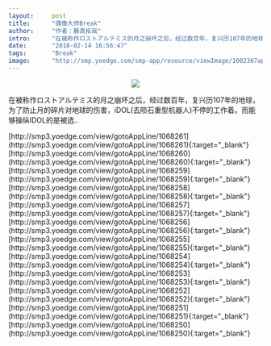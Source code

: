 ```yaml
---
layout:     post
title:      "偶像大师Break"
author:     "作者：藤真拓哉"
intro:      "在被称作ロストアルテミス的月之崩坏之后，经过数百年，复兴历107年的地球，为了防止月的碎片对地球的伤害，iDOL(去陨石重型机器人)不停的工作着。而能够操纵IDOL的是被选.."
date:       "2018-02-14 16:56:47"
tags:       "Break"
image:      "http://smp.yoedge.com/smp-app/resource/viewImage/1002367appline.png"
---
```

<div style="text-align: center">
<p><img src="http://smp.yoedge.com/smp-app/resource/viewImage/1002367appline.png"/></p>
</div>
<p class="post-meta">
<span>在被称作ロストアルテミス的月之崩坏之后，经过数百年，复兴历107年的地球，为了防止月的碎片对地球的伤害，iDOL(去陨石重型机器人)不停的工作着。而能够操纵IDOL的是被选..</span>
</p>
[http://smp3.yoedge.com/view/gotoAppLine/1068261](http://smp3.yoedge.com/view/gotoAppLine/1068261){:target="_blank"}
[http://smp3.yoedge.com/view/gotoAppLine/1068260](http://smp3.yoedge.com/view/gotoAppLine/1068260){:target="_blank"}
[http://smp3.yoedge.com/view/gotoAppLine/1068259](http://smp3.yoedge.com/view/gotoAppLine/1068259){:target="_blank"}
[http://smp3.yoedge.com/view/gotoAppLine/1068258](http://smp3.yoedge.com/view/gotoAppLine/1068258){:target="_blank"}
[http://smp3.yoedge.com/view/gotoAppLine/1068257](http://smp3.yoedge.com/view/gotoAppLine/1068257){:target="_blank"}
[http://smp3.yoedge.com/view/gotoAppLine/1068256](http://smp3.yoedge.com/view/gotoAppLine/1068256){:target="_blank"}
[http://smp3.yoedge.com/view/gotoAppLine/1068255](http://smp3.yoedge.com/view/gotoAppLine/1068255){:target="_blank"}
[http://smp3.yoedge.com/view/gotoAppLine/1068254](http://smp3.yoedge.com/view/gotoAppLine/1068254){:target="_blank"}
[http://smp3.yoedge.com/view/gotoAppLine/1068253](http://smp3.yoedge.com/view/gotoAppLine/1068253){:target="_blank"}
[http://smp3.yoedge.com/view/gotoAppLine/1068252](http://smp3.yoedge.com/view/gotoAppLine/1068252){:target="_blank"}
[http://smp3.yoedge.com/view/gotoAppLine/1068251](http://smp3.yoedge.com/view/gotoAppLine/1068251){:target="_blank"}
[http://smp3.yoedge.com/view/gotoAppLine/1068250](http://smp3.yoedge.com/view/gotoAppLine/1068250){:target="_blank"}



